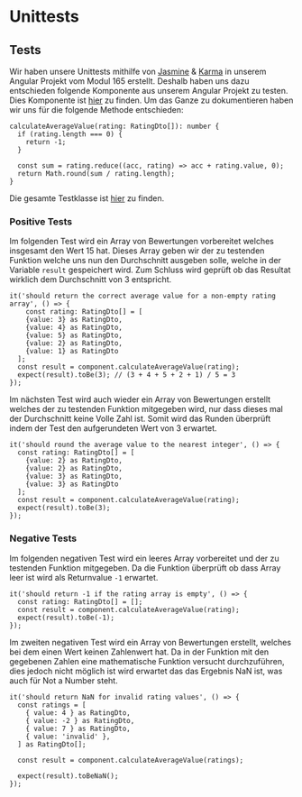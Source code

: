 # Unittests


## Tests

Wir haben unsere Unittests mithilfe von [Jasmine](https://jasmine.github.io/) & [Karma](https://karma-runner.github.io/latest/index.html) in unserem Angular Projekt vom Modul 165 erstellt. Deshalb haben uns dazu entschieden folgende Komponente aus unserem Angular Projekt zu testen. Dies Komponente ist [hier](https://github.com/eXor420/GibbBiVo2021/blob/main/Modul%20165/LB2/frontend/r8-iet-gibb/src/app/components/teacher-card.component.ts) zu finden. Um das Ganze zu dokumentieren haben wir uns für die folgende Methode entschieden:
```
calculateAverageValue(rating: RatingDto[]): number {
  if (rating.length === 0) {
    return -1;
  }

  const sum = rating.reduce((acc, rating) => acc + rating.value, 0);
  return Math.round(sum / rating.length);
}
```
Die gesamte Testklasse ist [hier](https://github.com/eXor420/GibbBiVo2021/blob/main/Modul%20165/LB2/frontend/r8-iet-gibb/src/app/components/teacher-card.component.spec.ts) zu finden.

### Positive Tests
Im folgenden Test wird ein Array von Bewertungen vorbereitet welches insgesamt den Wert 15 hat. Dieses Array geben wir der zu testenden Funktion welche uns nun den Durchschnitt ausgeben solle, welche in der Variable ```result``` gespeichert wird. Zum Schluss wird geprüft ob das Resultat wirklich dem Durchschnitt von 3 entspricht.
```
it('should return the correct average value for a non-empty rating array', () => {
    const rating: RatingDto[] = [
    {value: 3} as RatingDto,
    {value: 4} as RatingDto,
    {value: 5} as RatingDto,
    {value: 2} as RatingDto,
    {value: 1} as RatingDto
  ];
  const result = component.calculateAverageValue(rating);
  expect(result).toBe(3); // (3 + 4 + 5 + 2 + 1) / 5 = 3
});
```
Im nächsten Test wird auch wieder ein Array von Bewertungen erstellt welches der zu testenden Funktion mitgegeben wird, nur dass dieses mal der Durchschnitt keine Volle Zahl ist. Somit wird das Runden überprüft indem der Test den aufgerundeten Wert von 3 erwartet.
```
it('should round the average value to the nearest integer', () => {
  const rating: RatingDto[] = [
    {value: 2} as RatingDto,
    {value: 2} as RatingDto,
    {value: 3} as RatingDto,
    {value: 3} as RatingDto
  ];
  const result = component.calculateAverageValue(rating);
  expect(result).toBe(3);
});
```

### Negative Tests

Im folgenden negativen Test wird ein leeres Array vorbereitet und der zu testenden Funktion mitgegeben. Da die Funktion überprüft ob dass Array leer ist wird als Returnvalue ```-1``` erwartet. 
```
it('should return -1 if the rating array is empty', () => {
  const rating: RatingDto[] = [];
  const result = component.calculateAverageValue(rating);
  expect(result).toBe(-1);
});
```

Im zweiten negativen Test wird ein Array von Bewertungen erstellt, welches bei dem einen Wert keinen Zahlenwert hat. Da in der Funktion mit den gegebenen Zahlen eine mathematische Funktion versucht durchzuführen, dies jedoch nicht möglich ist wird erwartet das das Ergebnis NaN ist, was auch für Not a Number steht. 
```
it('should return NaN for invalid rating values', () => {
  const ratings = [
    { value: 4 } as RatingDto,
    { value: -2 } as RatingDto,
    { value: 7 } as RatingDto,
    { value: 'invalid' },
  ] as RatingDto[];

  const result = component.calculateAverageValue(ratings);

  expect(result).toBeNaN();
});
```